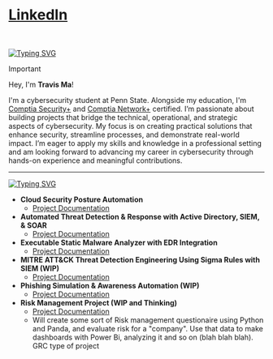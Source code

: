 <h1><a href=https://www.linkedin.com/in/travis-maa/>LinkedIn</a> </h1>
<br/>

[![Typing SVG](https://readme-typing-svg.demolab.com?font=IBM+Plex+Mono&weight=500&size=30&duration=2000&pause=1000&color=F7F7F7&width=435&lines=About+Me%3A)](https://git.io/typing-svg)

> [!IMPORTANT]
> Hey, I'm **Travis Ma**!
>
> I'm a cybersecurity student at Penn State. Alongside my education, I'm [Comptia Security+](https://www.credly.com/badges/5c7ffe8a-557b-46c5-8ee3-e8531ce3a7ab) and [Comptia Network+](https://www.credly.com/badges/8a8937f6-84e1-41ac-9ec6-d5f7baa0744c) certified. I’m passionate about building projects that bridge the technical, operational, and strategic aspects of cybersecurity. My focus is on creating practical solutions that enhance security, streamline processes, and demonstrate real-world impact. I’m eager to apply my skills and knowledge in a professional setting and am looking forward to advancing my career in cybersecurity through hands-on experience and meaningful contributions.
---

[![Typing SVG](https://readme-typing-svg.demolab.com?font=IBM+Plex+Mono&weight=500&size=30&duration=2000&pause=1000&color=F7F7F7&width=435&lines=Cybersecurity+Projects%3A)](https://git.io/typing-svg)

- <b>Cloud Security Posture Automation</b>
  - [Project Documentation](https://github.com/TravisMa07/Cloud-Security-Posture-Automation)
- <b>Automated Threat Detection & Response with Active Directory, SIEM, & SOAR </b>
  - [Project Documentation](https://github.com/TravisMa07/active-directory-siem-soar-detection-response)
- <b>Executable Static Malware Analyzer with EDR Integration</b>
  - [Project Documentation](https://github.com/TravisMa07/Malware-Analyzer-EDR)
- <b>MITRE ATT&CK Threat Detection Engineering Using Sigma Rules with SIEM (WIP)</b>
  - [Project Documentation](https://github.com/TravisMa07/Threat-Detection-Engineering)
- <b>Phishing Simulation & Awareness Automation (WIP)</b>
  - [Project Documentation](https://github.com/TravisMa07/Phishing-Simulation-Awareness-Automation)
- <b> Risk Management Project (WIP and Thinking) </b>
  - [Project Documentation]()
  - Will create some sort of Risk management questionaire using Python and Panda, and evaluate risk for a "company". Use that data to make dashboards with Power Bi, analyzing it and so on (blah blah blah). GRC type of project

